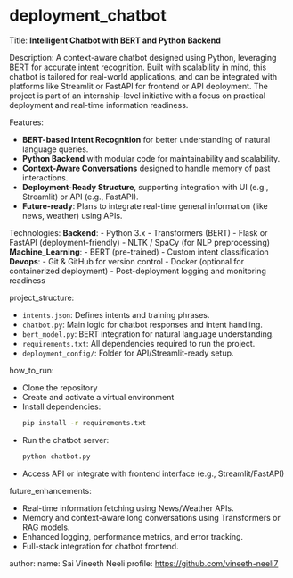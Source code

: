 # deployment_chatbot
Title: **Intelligent Chatbot with BERT and Python Backend**

Description: 
  A context-aware chatbot designed using Python, leveraging BERT for accurate intent recognition. Built with scalability in mind,
  this chatbot is tailored for real-world applications, and can be integrated with platforms like Streamlit or FastAPI for frontend or API deployment.
  The project is part of an internship-level initiative with a focus on practical deployment and real-time information readiness.

Features:
  - **BERT-based Intent Recognition** for better understanding of natural language queries.
  - **Python Backend** with modular code for maintainability and scalability.
  - **Context-Aware Conversations** designed to handle memory of past interactions.
  - **Deployment-Ready Structure**, supporting integration with UI (e.g., Streamlit) or API (e.g., FastAPI).
  - **Future-ready**: Plans to integrate real-time general information (like news, weather) using APIs.

Technologies:
  **Backend**:
    - Python 3.x
    - Transformers (BERT)
    - Flask or FastAPI (deployment-friendly)
    - NLTK / SpaCy (for NLP preprocessing)
  **Machine_Learning**:
    - BERT (pre-trained)
    - Custom intent classification
  **Devops**:
    - Git & GitHub for version control
    - Docker (optional for containerized deployment)
    - Post-deployment logging and monitoring readiness

project_structure:
  - `intents.json`: Defines intents and training phrases.
  - `chatbot.py`: Main logic for chatbot responses and intent handling.
  - `bert_model.py`: BERT integration for natural language understanding.
  - `requirements.txt`: All dependencies required to run the project.
  - `deployment_config/`: Folder for API/Streamlit-ready setup.

how_to_run:
  - Clone the repository
  - Create and activate a virtual environment
  - Install dependencies:
    ```bash
    pip install -r requirements.txt
    ```
  - Run the chatbot server:
    ```bash
    python chatbot.py
    ```
  - Access API or integrate with frontend interface (e.g., Streamlit/FastAPI)

future_enhancements:
  - Real-time information fetching using News/Weather APIs.
  - Memory and context-aware long conversations using Transformers or RAG models.
  - Enhanced logging, performance metrics, and error tracking.
  - Full-stack integration for chatbot frontend.

author:
  name: Sai Vineeth Neeli
  profile: https://github.com/vineeth-neeli7
